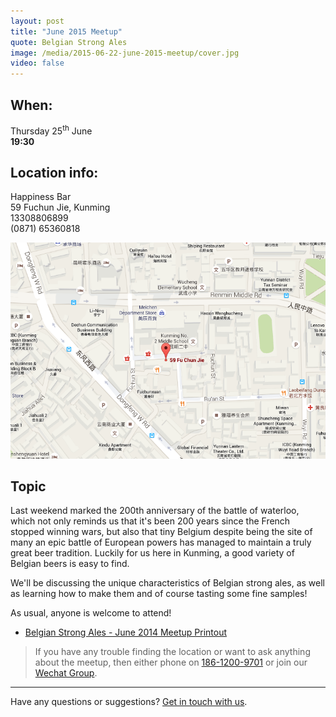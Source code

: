 ```yaml
---
layout: post
title: "June 2015 Meetup"
quote: Belgian Strong Ales
image: /media/2015-06-22-june-2015-meetup/cover.jpg
video: false
---
```


## When:

Thursday 25<sup>th</sup> June<br>
**19:30**

## Location info:

Happiness Bar<br>
59 Fuchun Jie, Kunming<br>
13308806899<br>
(0871) 65360818

!["Map to Happiness Bar"](/media/2015-06-22-june-2015-meetup/english-map.png)

## Topic

Last weekend marked the 200th anniversary of the battle of waterloo, which not only reminds us that it's been 200 years since the French stopped winning wars, but also that tiny Belgium despite being the site of many an epic battle of European powers has managed to maintain a truly great beer tradition. Luckily for us here in Kunming, a good variety of Belgian beers is easy to find.

We'll be discussing the unique characteristics of Belgian strong ales, as well as learning how to make them and of course tasting some fine samples!

As usual, anyone is welcome to attend!

* [Belgian Strong Ales - June 2014 Meetup Printout](/media/files/belgian-strong-ales.pdf)

> If you have any trouble finding the location or want to ask anything about the meetup, then either phone on [186-1200-9701](tel:18612009701) or join our [Wechat Group](/media/qr-code.jpg).

-----
Have any questions or suggestions? [Get in touch with us](mailto:hello@kunmingbeer.org).